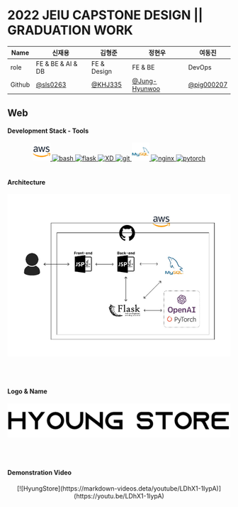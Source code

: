 # 2022 JEIU CAPSTONE DESIGN || GRADUATION WORK 

| Name    | 신재용  | 김형준  | 정현우   | 여동진  |
| ------- | --------------------------------------------- | --------------------------------------------- | --------------------------------------------- | --------------------------------------------- |
| role    | FE & BE & AI & DB   | FE & Design       | FE & BE       | DevOps      |
| Github  | [@sls0263](https://github.com/sls0263) | [@KHJ335](https://github.com/KHJ335) | [@Jung-Hyunwoo](https://github.com/Jung-Hyunwoo) | [@pig000207](https://github.com/pig000207) |

## Web

#### Development Stack - Tools

<p align="center"> 
<a href="https://aws.amazon.com" target="_blank" rel="noreferrer"> 
  <img src="https://raw.githubusercontent.com/devicons/devicon/master/icons/amazonwebservices/amazonwebservices-original-wordmark.svg" alt="aws" width="40" height="40"/> 
</a> 
<a href="https://www.gnu.org/software/bash/" target="_blank" rel="noreferrer"> 
  <img src="https://www.vectorlogo.zone/logos/gnu_bash/gnu_bash-icon.svg" alt="bash" width="40" height="40"/> 
</a> 
<a href="https://www.flask.com/" target="_blank" rel="noreferrer"> 
  <img src="https://cdn.worldvectorlogo.com/logos/flask.svg" alt="flask" width="40" height="40"/> 
</a> 
<a href="https://getbootstrap.kr/" target="_blank" rel="noreferrer"> 
  <img src="https://www.vectorlogo.zone/logos/getbootstrap/getbootstrap-icon.svg" alt="XD" width="40" height="40"/> 
</a> 
<a href="https://git-scm.com/" target="_blank" rel="noreferrer"> 
  <img src="https://www.vectorlogo.zone/logos/git-scm/git-scm-icon.svg" alt="git" width="40" height="40"/> 
</a> 
<a href="https://www.mysql.com/" target="_blank" rel="noreferrer"> 
  <img src="https://raw.githubusercontent.com/devicons/devicon/master/icons/mysql/mysql-original-wordmark.svg" alt="mysql" width="40" height="40"/> 
</a> 
<a href="https://www.java.com/ko/" target="_blank" rel="noreferrer"> 
  <img src="https://www.vectorlogo.zone/logos/java/java-vertical.svg" alt="nginx" width="40" height="40"/> 
</a>
<a href="https://pytorch.org/" target="_blank" rel="noreferrer"> 
  <img src="https://www.vectorlogo.zone/logos/pytorch/pytorch-icon.svg" alt="pytorch" width="40" height="40"/> 
</a> 

<br>
<br>

#### Architecture
<p align="center">
<img width="700px" src="/profile/image/Skill Architecture.jpg" />
</p>

<br>
<br>

#### Logo & Name
<p align="center">
<img width="700px" src="/profile/image/logo.png" />
</p>

<br>
<br>

#### Demonstration Video
<p align="center">
[![HyungStore](https://markdown-videos.deta/youtube/LDhX1-1IypA)](https://youtu.be/LDhX1-1IypA)
</p>
